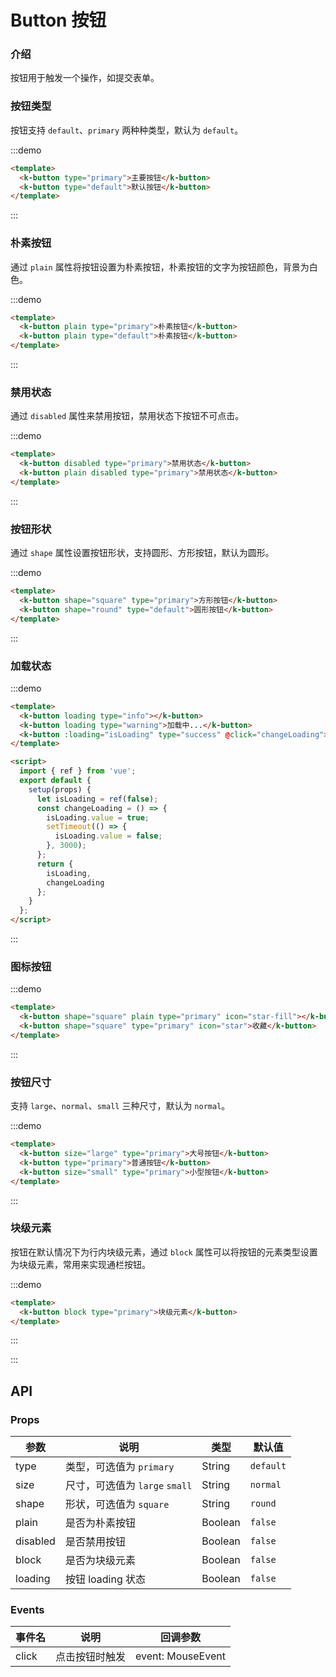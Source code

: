 # Button 按钮

### 介绍

按钮用于触发一个操作，如提交表单。


### 按钮类型

按钮支持 `default`、`primary` 两种种类型，默认为 `default`。

:::demo

```html
<template>
  <k-button type="primary">主要按钮</k-button>
  <k-button type="default">默认按钮</k-button>
</template>
```

:::

### 朴素按钮

通过 `plain` 属性将按钮设置为朴素按钮，朴素按钮的文字为按钮颜色，背景为白色。

:::demo

```html
<template>
  <k-button plain type="primary">朴素按钮</k-button>
  <k-button plain type="default">朴素按钮</k-button>
</template>
```

:::

### 禁用状态

通过 `disabled` 属性来禁用按钮，禁用状态下按钮不可点击。

:::demo

```html
<template>
  <k-button disabled type="primary">禁用状态</k-button>
  <k-button plain disabled type="primary">禁用状态</k-button>
</template>
```

:::

### 按钮形状

通过 `shape` 属性设置按钮形状，支持圆形、方形按钮，默认为圆形。

:::demo

```html
<template>
  <k-button shape="square" type="primary">方形按钮</k-button>
  <k-button shape="round" type="default">圆形按钮</k-button>
</template>
```

:::

### 加载状态

:::demo

```html
<template>
  <k-button loading type="info"></k-button>
  <k-button loading type="warning">加载中...</k-button>
  <k-button :loading="isLoading" type="success" @click="changeLoading">Click me!</k-button>
</template>

<script>
  import { ref } from 'vue';
  export default {
    setup(props) {
      let isLoading = ref(false);
      const changeLoading = () => {
        isLoading.value = true;
        setTimeout(() => {
          isLoading.value = false;
        }, 3000);
      };
      return {
        isLoading,
        changeLoading
      };
    }
  };
</script>
```

:::

### 图标按钮

:::demo

```html
<template>
  <k-button shape="square" plain type="primary" icon="star-fill"></k-button>
  <k-button shape="square" type="primary" icon="star">收藏</k-button>
</template>
```

:::

### 按钮尺寸

支持 `large`、`normal`、`small` 三种尺寸，默认为 `normal`。

:::demo

```html
<template>
  <k-button size="large" type="primary">大号按钮</k-button>
  <k-button type="primary">普通按钮</k-button>
  <k-button size="small" type="primary">小型按钮</k-button>
</template>
```

:::

### 块级元素

按钮在默认情况下为行内块级元素，通过 `block` 属性可以将按钮的元素类型设置为块级元素，常用来实现通栏按钮。

:::demo

```html
<template>
  <k-button block type="primary">块级元素</k-button>
</template>
```

:::


:::

## API

### Props

| 参数     | 说明                           | 类型    | 默认值    |
| -------- | ------------------------------ | ------- | --------- |
| type     | 类型，可选值为 `primary`       | String  | `default` |
| size     | 尺寸，可选值为 `large` `small` | String  | `normal`  |
| shape    | 形状，可选值为 `square`        | String  | `round`   |
| plain    | 是否为朴素按钮                 | Boolean | `false`   |
| disabled | 是否禁用按钮                   | Boolean | `false`   |
| block    | 是否为块级元素                 | Boolean | `false`   |
| loading  | 按钮 loading 状态              | Boolean | `false`   |

### Events

| 事件名 | 说明           | 回调参数          |
| ------ | -------------- | ----------------- |
| click  | 点击按钮时触发 | event: MouseEvent |
